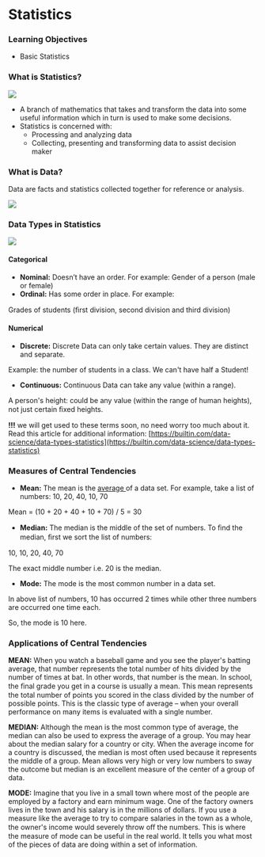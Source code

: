 # Statistics

### Learning Objectives

* Basic Statistics

### What is Statistics?

![](https://lh4.googleusercontent.com/pBGAvYaKbBUTN4V0ccUXbZG3J\_M\_qfEesx7xTCurLbMeBIxnGzT5rTBn81hDz6ZJohQghHLN9J05EAHHdt77guaIhaaofdOYZ363K9OuoD1cvBkJjwXs3zfv2wai3kWXRnsDcMl-zqo)

* A branch of mathematics that takes and transform the data into some useful information which in turn is used to make some decisions.
* Statistics is concerned with:
  * Processing and analyzing data
  * Collecting, presenting and transforming data to assist decision maker

### What is Data?

Data are facts and statistics collected together for reference or analysis.

![](https://lh4.googleusercontent.com/bFjvmjeVt-BKXudH2DzM98b7I1Nb1Y\_BlL-EgE13CthzPQUHn7tnffjOwySmhh6SlWN-Yl3hCUimze0p4t8mX-PQ570cHILhqF-wkOfMz6kT0bKMU\_FkkQL7w4L9YO8Miz733QGKkxA)

### Data Types in Statistics

![](https://lh4.googleusercontent.com/\_y-F5hPCQEcd51SxTN2alemcDW8ey4C\_lXV7\_twxumi1KAUfoadhrwqqEVnOElUxLgGf11NOnysvc4owg6rtSUzlTheka\_JmxCqFpoIu05sSBOBuCggYxfS-uAaerj9p8ZiOxpD7M7U)

#### Categorical

* **Nominal:** Doesn’t have an order. For example: Gender of a person (male or female)
* **Ordinal:** Has some order in place. For example:

Grades of students (ﬁrst division, second division and third division)

#### Numerical

* **Discrete:** Discrete Data can only take certain values. They are distinct and separate.

Example: the number of students in a class. We can't have half a Student!

* **Continuous:** Continuous Data can take any value (within a range).

A person's height: could be any value (within the range of human heights), not just certain ﬁxed heights.

**!!!** we will get used to these terms soon, no need worry too much about it. Read this article for additional information: [https://builtin.com/data-science/data-types-statistics](https://builtin.com/data-science/data-types-statistics)

### Measures of Central Tendencies

* **Mean:** The mean is the [average ](https://www.statisticshowto.com/arithmetic-mean/)of a data set. For example, take a list of numbers: 10, 20, 40, 10, 70

Mean = (10 + 20 + 40 + 10 + 70) / 5 = 30

* **Median:** The median is the middle of the set of numbers. To ﬁnd the median, ﬁrst we sort the list of numbers:

10, 10, 20, 40, 70

The exact middle number i.e. 20 is the median.

* **Mode:** The mode is the most common number in a data set.

In above list of numbers, 10 has occurred 2 times while other three numbers are occurred one time each.

So, the mode is 10 here.

### Applications of Central Tendencies

**MEAN:** When you watch a baseball game and you see the player's batting average, that number represents the total number of hits divided by the number of times at bat. In other words, that number is the mean. In school, the ﬁnal grade you get in a course is usually a mean. This mean represents the total number of points you scored in the class divided by the number of possible points. This is the classic type of average – when your overall performance on many items is evaluated with a single number.

**MEDIAN:** Although the mean is the most common type of average, the median can also be used to express the average of a group. You may hear about the median salary for a country or city. When the average income for a country is discussed, the median is most often used because it represents the middle of a group. Mean allows very high or very low numbers to sway the outcome but median is an excellent measure of the center of a group of data.

**MODE:** Imagine that you live in a small town where most of the people are employed by a factory and earn minimum wage. One of the factory owners lives in the town and his salary is in the millions of dollars. If you use a measure like the average to try to compare salaries in the town as a whole, the owner's income would severely throw oﬀ the numbers. This is where the measure of mode can be useful in the real world. It tells you what most of the pieces of data are doing within a set of information.&#x20;
